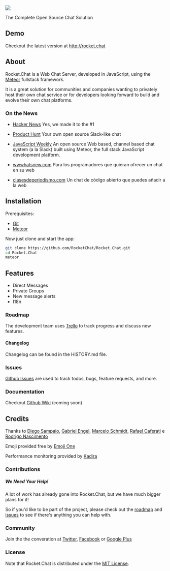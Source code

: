 <img src="http://rocket.chat/images/logo/logo-dark.svg" />

The Complete Open Source Chat Solution

## Demo

Checkout the latest version at http://rocket.chat

## About

Rocket.Chat is a Web Chat Server, developed in JavaScript, using the [Meteor](https://www.meteor.com/install) fullstack framework.

It is a great solution for communities and companies wanting to privately host their own chat service or for developers looking forward to build and evolve their own chat platforms.

### On the News

* [Hacker News](https://news.ycombinator.com/item?id=9624737)
Yes, we made it to the #1

* [Product Hunt](http://www.producthunt.com/posts/rocket-chat)
Your own open source Slack-like chat

* [JavaScript Weekly](http://javascriptweekly.com/issues/234)
An open source Web based, channel based chat system (a la Slack) built using Meteor, the full stack JavaScript development platform.

* [wwwhatsnew.com](http://wwwhatsnew.com/2015/05/30/rocket-chat-para-los-programadores-que-quieran-ofrecer-un-chat-en-su-web/)
Para los programadores que quieran ofrecer un chat en su web

* [clasesdeperiodismo.com](http://www.clasesdeperiodismo.com/2015/05/30/un-chat-de-codigo-abierto-que-puedes-anadir-a-la-web/)
Un chat de código abierto que puedes añadir a la web

## Installation

Prerequisites:

* [Git](http://git-scm.com/book/en/v2/Getting-Started-Installing-Git)
* [Meteor](https://www.meteor.com/install)

Now just clone and start the app:

```sh
git clone https://github.com/RocketChat/Rocket.Chat.git
cd Rocket.Chat
meteor
```

## Features

- Direct Messages
- Private Groups
- New message alerts
- I18n

### Roadmap

The development team uses [Trello](https://trello.com/b/dKS6CCbS/rocket-chat-roadmap) to track progress and discuss new features.

#### Changelog

Changelog can be found in the HISTORY.md file.

### Issues

[Github Issues](https://github.com/RocketChat/Rocket.Chat/issues) are used to track todos, bugs, feature requests, and more.

### Documentation

Checkout [Github Wiki](https://github.com/RocketChat/Rocket.Chat/wiki) (coming soon)

## Credits

Thanks to [Diego Sampaio](https://github.com/sampaiodiego), [Gabriel Engel](https://github.com/engelgabriel), [Marcelo Schmidt](https://github.com/marceloschmidt), [Rafael Caferati](https://github.com/rcaferati) e [Rodrigo Nascimento](https://github.com/rodrigok)

Emoji provided free by [Emoji One](http://emojione.com)

Performance monitoring provided by [Kadira](https://kadira.io/)

### Contributions

##### We Need Your Help!

A lot of work has already gone into Rocket.Chat, but we have much bigger plans for it!

So if you'd like to be part of the project, please check out the [roadmap](https://github.com/RocketChat/Rocket.Chat/milestones) and [issues](https://github.com/RocketChat/Rocket.Chat/issues) to see if there's anything you can help with.

### Community

Join the the converation at [Twitter](http://twitter.com/RocketChatApp), [Facebook](https://www.facebook.com/RocketChatApp) or [Google Plus](https://plus.google.com/+RocketChatApp)

### License

Note that Rocket.Chat is distributed under the [MIT License](http://opensource.org/licenses/MIT).
